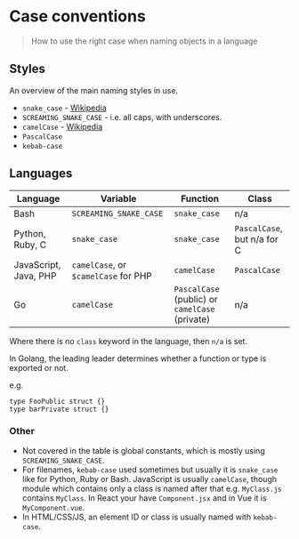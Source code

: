 # Case conventions
> How to use the right case when naming objects in a language

## Styles

An overview of the main naming styles in use.

- `snake_case` - [Wikipedia](https://en.wikipedia.org/wiki/Snake_case)
- `SCREAMING_SNAKE_CASE` - i.e. all caps, with underscores.
- `camelCase` - [Wikipedia](https://en.wikipedia.org/wiki/Camel_case)
- `PascalCase`
- `kebab-case`


## Languages

| Language              | Variable                             | Function                                       | Class                       |
| --------------------- | ------------------------------------ | ---------------------------------------------- | --------------------------- |
| Bash                  | `SCREAMING_SNAKE_CASE`               | `snake_case`                                   | n/a                         |
| Python, Ruby, C       | `snake_case`                         | `snake_case`                                   | `PascalCase`, but n/a for C |
| JavaScript, Java, PHP | `camelCase`, or `$camelCase` for PHP | `camelCase`                                    | `PascalCase`                |
| Go                    | `camelCase`                          | `PascalCase` (public) or `camelCase` (private) | n/a                         |

Where there is no `class` keyword in the language, then `n/a` is set.

In Golang, the leading leader determines whether a function or type is exported or not.

e.g.

```golang
type FooPublic struct {}
type barPrivate struct {}
```

### Other

- Not covered in the table is global constants, which is mostly using `SCREAMING_SNAKE_CASE`.
- For filenames, `kebab-case` used sometimes but usually it is `snake_case` like for Python, Ruby or Bash. JavaScript is usually `camelCase`, though module which contains only a class is named after that e.g. `MyClass.js` contains `MyClass`. In React your have `Component.jsx` and in Vue it is `MyComponent.vue`.
- In HTML/CSS/JS, an element ID or class is usually named with `kebab-case`.
